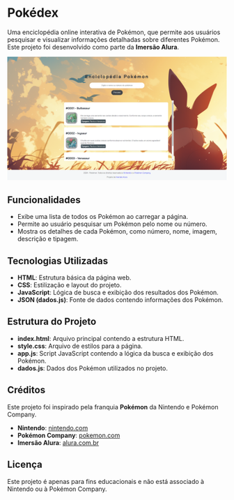 # Pokédex

Uma enciclopédia online interativa de Pokémon, que permite aos usuários pesquisar e visualizar informações detalhadas sobre diferentes Pokémon. Este projeto foi desenvolvido como parte da **Imersão Alura**.

![Imagem da Pokédex](imagens/capa.png)

## Funcionalidades

- Exibe uma lista de todos os Pokémon ao carregar a página.
- Permite ao usuário pesquisar um Pokémon pelo nome ou número.
- Mostra os detalhes de cada Pokémon, como número, nome, imagem, descrição e tipagem.

## Tecnologias Utilizadas

- **HTML**: Estrutura básica da página web.
- **CSS**: Estilização e layout do projeto.
- **JavaScript**: Lógica de busca e exibição dos resultados dos Pokémon.
- **JSON (dados.js)**: Fonte de dados contendo informações dos Pokémon.

## Estrutura do Projeto

- **index.html**: Arquivo principal contendo a estrutura HTML.
- **style.css**: Arquivo de estilos para a página.
- **app.js**: Script JavaScript contendo a lógica da busca e exibição dos Pokémon.
- **dados.js**: Dados dos Pokémon utilizados no projeto.

## Créditos

Este projeto foi inspirado pela franquia **Pokémon** da Nintendo e Pokémon Company.

- **Nintendo**: [nintendo.com](https://www.nintendo.com)
- **Pokémon Company**: [pokemon.com](https://www.pokemon.com)
- **Imersão Alura**: [alura.com.br](https://www.alura.com.br)

## Licença

Este projeto é apenas para fins educacionais e não está associado à Nintendo ou à Pokémon Company.
